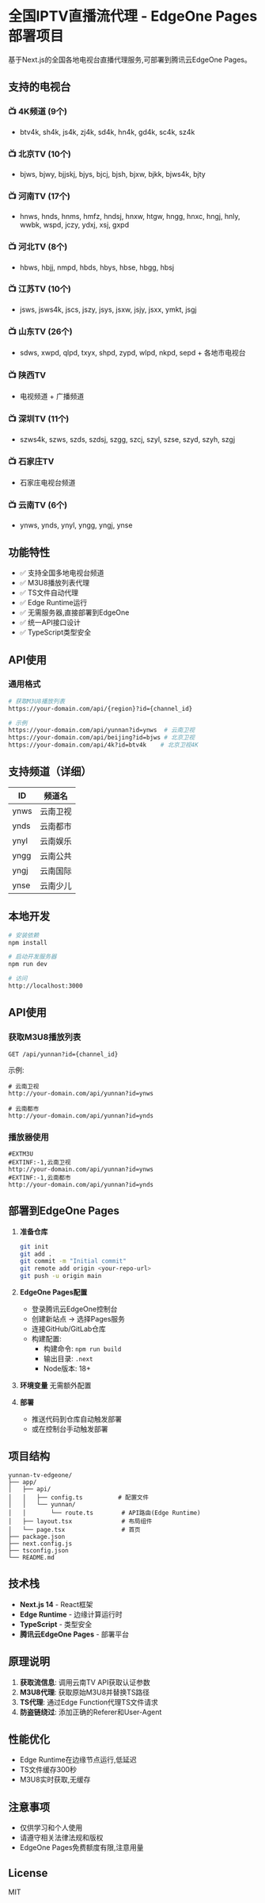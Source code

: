 # 全国IPTV直播流代理 - EdgeOne Pages部署项目

基于Next.js的全国各地电视台直播代理服务,可部署到腾讯云EdgeOne Pages。

## 支持的电视台

### 📺 4K频道 (9个)
- btv4k, sh4k, js4k, zj4k, sd4k, hn4k, gd4k, sc4k, sz4k

### 📺 北京TV (10个)
- bjws, bjwy, bjjskj, bjys, bjcj, bjsh, bjxw, bjkk, bjws4k, bjty

### 📺 河南TV (17个)
- hnws, hnds, hnms, hmfz, hndsj, hnxw, htgw, hngg, hnxc, hngj, hnly, wwbk, wspd, jczy, ydxj, xsj, gxpd

### 📺 河北TV (8个)
- hbws, hbjj, nmpd, hbds, hbys, hbse, hbgg, hbsj

### 📺 江苏TV (10个)
- jsws, jsws4k, jscs, jszy, jsys, jsxw, jsjy, jsxx, ymkt, jsgj

### 📺 山东TV (26个)
- sdws, xwpd, qlpd, txyx, shpd, zypd, wlpd, nkpd, sepd + 各地市电视台

### 📺 陕西TV
- 电视频道 + 广播频道

### 📺 深圳TV (11个)
- szws4k, szws, szds, szdsj, szgg, szcj, szyl, szse, szyd, szyh, szgj

### 📺 石家庄TV
- 石家庄电视台频道

### 📺 云南TV (6个)
- ynws, ynds, ynyl, yngg, yngj, ynse

## 功能特性

- ✅ 支持全国多地电视台频道
- ✅ M3U8播放列表代理
- ✅ TS文件自动代理
- ✅ Edge Runtime运行
- ✅ 无需服务器,直接部署到EdgeOne
- ✅ 统一API接口设计
- ✅ TypeScript类型安全

## API使用

### 通用格式

```bash
# 获取M3U8播放列表
https://your-domain.com/api/{region}?id={channel_id}

# 示例
https://your-domain.com/api/yunnan?id=ynws  # 云南卫视
https://your-domain.com/api/beijing?id=bjws # 北京卫视
https://your-domain.com/api/4k?id=btv4k    # 北京卫视4K
```

## 支持频道（详细）

| ID | 频道名 |
|----|--------|
| ynws | 云南卫视 |
| ynds | 云南都市 |
| ynyl | 云南娱乐 |
| yngg | 云南公共 |
| yngj | 云南国际 |
| ynse | 云南少儿 |

## 本地开发

```bash
# 安装依赖
npm install

# 启动开发服务器
npm run dev

# 访问
http://localhost:3000
```

## API使用

### 获取M3U8播放列表

```
GET /api/yunnan?id={channel_id}
```

示例:
```
# 云南卫视
http://your-domain.com/api/yunnan?id=ynws

# 云南都市
http://your-domain.com/api/yunnan?id=ynds
```

### 播放器使用

```m3u
#EXTM3U
#EXTINF:-1,云南卫视
http://your-domain.com/api/yunnan?id=ynws
#EXTINF:-1,云南都市
http://your-domain.com/api/yunnan?id=ynds
```

## 部署到EdgeOne Pages

1. **准备仓库**
   ```bash
   git init
   git add .
   git commit -m "Initial commit"
   git remote add origin <your-repo-url>
   git push -u origin main
   ```

2. **EdgeOne Pages配置**
   - 登录腾讯云EdgeOne控制台
   - 创建新站点 → 选择Pages服务
   - 连接GitHub/GitLab仓库
   - 构建配置:
     - 构建命令: `npm run build`
     - 输出目录: `.next`
     - Node版本: 18+

3. **环境变量**
   无需额外配置

4. **部署**
   - 推送代码到仓库自动触发部署
   - 或在控制台手动触发部署

## 项目结构

```
yunnan-tv-edgeone/
├── app/
│   ├── api/
│   │   ├── config.ts          # 配置文件
│   │   └── yunnan/
│   │       └── route.ts        # API路由(Edge Runtime)
│   ├── layout.tsx              # 布局组件
│   └── page.tsx                # 首页
├── package.json
├── next.config.js
├── tsconfig.json
└── README.md
```

## 技术栈

- **Next.js 14** - React框架
- **Edge Runtime** - 边缘计算运行时
- **TypeScript** - 类型安全
- **腾讯云EdgeOne Pages** - 部署平台

## 原理说明

1. **获取流信息**: 调用云南TV API获取认证参数
2. **M3U8代理**: 获取原始M3U8并替换TS路径
3. **TS代理**: 通过Edge Function代理TS文件请求
4. **防盗链绕过**: 添加正确的Referer和User-Agent

## 性能优化

- Edge Runtime在边缘节点运行,低延迟
- TS文件缓存300秒
- M3U8实时获取,无缓存

## 注意事项

- 仅供学习和个人使用
- 请遵守相关法律法规和版权
- EdgeOne Pages免费额度有限,注意用量

## License

MIT
